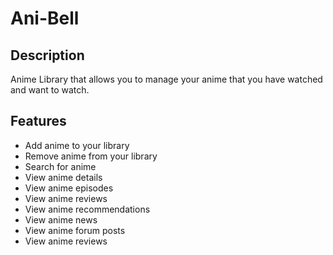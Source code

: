 # Ani-Bell

## Description
Anime Library that allows you to manage your anime that you have watched and want to watch.

## Features
- Add anime to your library
- Remove anime from your library
- Search for anime
- View anime details
- View anime episodes
- View anime reviews
- View anime recommendations
- View anime news
- View anime forum posts
- View anime reviews